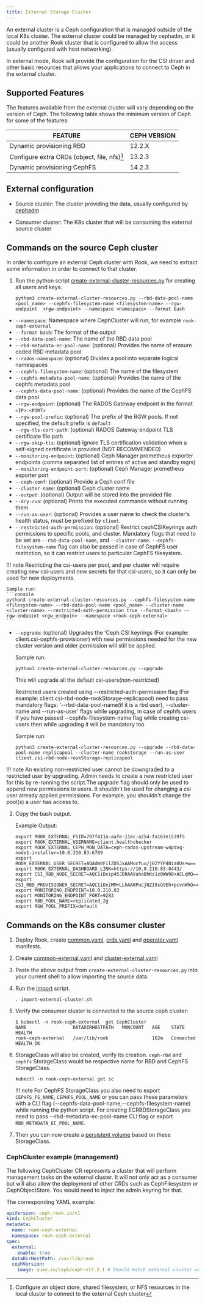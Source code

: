 ```yaml
---
title: External Storage Cluster
---
```


An external cluster is a Ceph configuration that is managed outside of the local K8s cluster. The external cluster could be managed by cephadm, or it could be another Rook cluster that is configured to allow the access (usually configured with host networking).

In external mode, Rook will provide the configuration for the CSI driver and other basic resources that allows your applications to connect to Ceph in the external cluster.

## Supported Features

The features available from the external cluster will vary depending on the version of Ceph. The following table shows the minimum version of Ceph for some of the features:

| FEATURE                                      | CEPH VERSION |
| -------------------------------------------- | ------------ |
| Dynamic provisioning RBD                     | 12.2.X       |
| Configure extra CRDs (object, file, nfs)[^1] | 13.2.3       |
| Dynamic provisioning CephFS                  | 14.2.3       |

[^1]: Configure an object store, shared filesystem, or NFS resources in the local cluster to connect to the external Ceph cluster

## External configuration

* Source cluster: The cluster providing the data, usually configured by [cephadm](https://docs.ceph.com/en/pacific/cephadm/#cephadm)

* Consumer cluster: The K8s cluster that will be consuming the external source cluster

## Commands on the source Ceph cluster

In order to configure an external Ceph cluster with Rook, we need to extract some information in order to connect to that cluster.

1. Run the python script [create-external-cluster-resources.py](/deploy/examples/create-external-cluster-resources.py) for creating all users and keys.

   ```console
   python3 create-external-cluster-resources.py --rbd-data-pool-name <pool_name> --cephfs-filesystem-name <filesystem-name> --rgw-endpoint  <rgw-endpoint> --namespace <namespace> --format bash
   ```

- `--namespace`: Namespace where CephCluster will run, for example `rook-ceph-external`
- `--format bash`: The format of the output
- `--rbd-data-pool-name`: The name of the RBD data pool
- `--rbd-metadata-ec-pool-name`: (optional) Provides the name of erasure coded RBD metadata pool
- `--rados-namespace`: (optional) Divides a pool into separate logical namespaces
- `--cephfs-filesystem-name`: (optional) The name of the filesystem
- `--cephfs-metadata-pool-name`: (optional) Provides the name of the cephfs metadata pool
- `--cephfs-data-pool-name`: (optional) Provides the name of the CephFS data pool
- `--rgw-endpoint`: (optional) The RADOS Gateway endpoint in the format `<IP>:<PORT>`
- `--rgw-pool-prefix`: (optional) The prefix of the RGW pools. If not specified, the default prefix is `default`
- `--rgw-tls-cert-path`: (optional) RADOS Gateway endpoint TLS certificate file path
- `--rgw-skip-tls`: (optional) Ignore TLS certification validation when a self-signed certificate is provided (NOT RECOMMENDED)
- `--monitoring-endpoint`: (optional) Ceph Manager prometheus exporter endpoints (comma separated list of <IP> entries of active and standby mgrs)
- `--monitoring-endpoint-port`: (optional) Ceph Manager prometheus exporter port
- `--ceph-conf`: (optional) Provide a Ceph conf file
- `--cluster-name`: (optional) Ceph cluster name
- `--output`: (optional) Output will be stored into the provided file
- `--dry-run`: (optional) Prints the executed commands without running them
- `--run-as-user`: (optional) Provides a user name to check the cluster's health status, must be prefixed by `client`.
- `--restricted-auth-permission`: (optional) Restrict cephCSIKeyrings auth permissions to specific pools, and cluster. Mandatory flags that need to be set are `--rbd-data-pool-name`, and `--cluster-name`. `--cephfs-filesystem-name` flag can also be passed in case of CephFS user restriction, so it can restrict users to particular CephFS filesystem.

!!! note
    Restricting the csi-users per pool, and per cluster will require creating new csi-users and new secrets for that csi-users, so it can only be used for new deployments.

    Sample run:
    ```console
    python3 create-external-cluster-resources.py --cephfs-filesystem-name <filesystem-name> --rbd-data-pool-name <pool_name> --cluster-name <cluster-name> --restricted-auth-permission true --format <bash> --rgw-endpoint <rgw_endpoin> --namespace <rook-ceph-external>
    ```

- `--upgrade`: (optional) Upgrades the 'Ceph CSI keyrings (For example: client.csi-cephfs-provisioner) with new permissions needed for the new cluster version and older permission will still be applied.

    Sample run:
    ```console
    python3 create-external-cluster-resources.py --upgrade
    ```
    This will upgrade all the default csi-users(non-restricted)

    Restricted users created using --restricted-auth-permission flag (For example: client.csi-rbd-node-rookStorage-replicapool) need to pass mandatory flags: '--rbd-data-pool-name(if it is a rbd user), --cluster-name and --run-as-user' flags while upgrading, in case of cephfs users if you have passed --cephfs-filesystem-name flag while creating csi-users then while upgrading it will be mandatory too

    Sample run:
    ```console
    python3 create-external-cluster-resources.py --upgrade --rbd-data-pool-name replicapool --cluster-name rookstorage --run-as-user client.csi-rbd-node-rookStorage-replicapool
    ```

!!! note
    An existing non-restricted user cannot be downgraded to a restricted user by upgrading. Admin needs to create a new restricted user for this by re-running the script.The upgrade flag should only be used to append new permissions to users. It shouldn't be used for changing a csi user already applied permissions. For example, you shouldn't change the pool(s) a user has access to.

2. Copy the bash output.

    Example Output:

    ```console
    export ROOK_EXTERNAL_FSID=797f411a-aafe-11ec-a254-fa163e1539f5
    export ROOK_EXTERNAL_USERNAME=client.healthchecker
    export ROOK_EXTERNAL_CEPH_MON_DATA=ceph-rados-upstream-w4pdvq-node1-installer=10.0.210.83:6789
    export ROOK_EXTERNAL_USER_SECRET=AQAdm0FilZDSJxAAMucfuu/j0ZYYP4Bia8Us+w==
    export ROOK_EXTERNAL_DASHBOARD_LINK=https://10.0.210.83:8443/
    export CSI_RBD_NODE_SECRET=AQC1iDxip45JDRAAVahaBhKz1z0WW98+ACLqMQ==
    export CSI_RBD_PROVISIONER_SECRET=AQC1iDxiMM+LLhAA0PucjNZI8sG9Eh+pcvnWhQ==
    export MONITORING_ENDPOINT=10.0.210.83
    export MONITORING_ENDPOINT_PORT=9283
    export RBD_POOL_NAME=replicated_2g
    export RGW_POOL_PREFIX=default
    ```

## Commands on the K8s consumer cluster

1. Deploy Rook, create [common.yaml](/deploy/examples/common.yaml), [crds.yaml](/deploy/examples/crds.yaml) and [operator.yaml](/deploy/examples/operator.yaml) manifests.

2. Create [common-external.yaml](/deploy/examples/common-external.yaml) and [cluster-external.yaml](/deploy/examples/cluster-external.yaml)

3. Paste the above output from `create-external-cluster-resources.py` into your current shell to allow importing the source data.

4. Run the [import](/deploy/examples/import-external-cluster.sh) script.

    ```console
    . import-external-cluster.sh
    ```

5. Verify the consumer cluster is connected to the source ceph cluster:

    ```console
    $ kubectl -n rook-ceph-external  get CephCluster
    NAME                 DATADIRHOSTPATH   MONCOUNT   AGE    STATE       HEALTH
    rook-ceph-external   /var/lib/rook                162m   Connected   HEALTH_OK
    ```

6. StorageClass will also be created, verify its creation. `ceph-rbd` and `cephfs` StorageClass would be respective name for RBD and CephFS StorageClass.
    ```console
    kubectl -n rook-ceph-external get sc
    ```

    !!! note
        For CephFS StorageClass you also need to export `CEPHFS_FS_NAME`, `CEPHFS_POOL_NAME` or you can pass these parameters with a CLI flag (--cephfs-data-pool-name,--cephfs-filesystem-name) while running the python script. For creating ECRBDStorageClass you need to pass --rbd-metadata-ec-pool-name CLI flag or export `RBD_METADATA_EC_POOL_NAME`.

7. Then you can now create a [persistent volume](/deploy/examples/csi) based on these StorageClass.

### CephCluster example (management)

The following CephCluster CR represents a cluster that will perform management tasks on the external cluster.
It will not only act as a consumer but will also allow the deployment of other CRDs such as CephFilesystem or CephObjectStore.
You would need to inject the admin keyring for that.

The corresponding YAML example:

```yaml
apiVersion: ceph.rook.io/v1
kind: CephCluster
metadata:
  name: rook-ceph-external
  namespace: rook-ceph-external
spec:
  external:
    enable: true
  dataDirHostPath: /var/lib/rook
  cephVersion:
    image: quay.io/ceph/ceph:v17.2.1 # Should match external cluster version
```
